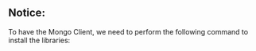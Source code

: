 ## Notice:
To have the Mongo Client, we need to perform the following command to install the libraries:
